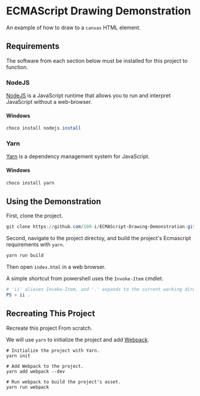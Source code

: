 ECMAScript Drawing Demonstration
================================

An example of how to draw to a `canvas` HTML element.

## Requirements

The software from each section below must be installed for this project to
function.

### NodeJS

[NodeJS](https://nodejs.org/en/) is a JavaScript runtime that allows you to
run and interpret JavaScript without a web-browser.

#### Windows

~~~~~~powershell
choco install nodejs.install
~~~~~~

### Yarn

[Yarn](https://yarnpkg.com/en/) is a dependency management system for JavaScript.
#### Windows

~~~~~~powershell
choco install yarn
~~~~~~

## Using the Demonstration

First, clone the project.

~~~~~~powershell
git clone https://github.com/100-i/ECMAScript-Drawing-Demonstration.git
~~~~~~

Second, navigate to the project directoy, and build the project's Ecmascript
requirements with `yarn`.

~~~~~~powershell
yarn run build
~~~~~~

Then open `index.html` in a web browser.

A simple shortcut from powershell uses the `Invoke-Item` cmdlet.

~~~~~~powershell
# 'ii' aliases Invoke-Item, and '.' expands to the current working directory.
PS > ii .
~~~~~~

## Recreating This Project

Recreate this project From scratch.

We will use `yarn` to initialize the project and add
[Webpack](https://webpack.gitub.com).

~~~~~~shell
# Initialize the project with Yarn.
yarn init

# Add Webpack to the project.
yarn add webpack --dev

# Run webpack to build the project's asset.
yarn run webpack
~~~~~~
